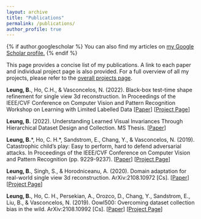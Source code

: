 ```yaml
---
layout: archive
title: "Publications"
permalink: /publications/
author_profile: true
---
```


{% if author.googlescholar %}
  You can also find my articles on <u><a href="{{author.googlescholar}}">my Google Scholar profile</a>.</u>
{% endif %}

This page provides a concise list of my publications. A link to each paper and individual project page is also provided. For a full overview of all my projects, please refer to the [overall projects page](https://b7leung.github.io/projects/).

**Leung, B.**, Ho, C.H., & Vasconcelos, N. (2022). Black-box test-time shape refinement for single view 3d reconstruction. In Proceedings of the IEEE/CVF Conference on Computer Vision and Pattern Recognition Workshop on Learning with Limited Labelled Data \[[Paper](http://arxiv.org/pdf/2108.09911.pdf)\] \[[Project Page](https://b7leung.github.io/projects/3d-reconstruction-refinement/)\]

**Leung, B.** (2022). Understanding Learned Visual Invariances Through Hierarchical Dataset Design and Collection. MS Thesis. \[[Paper](http://www.svcl.ucsd.edu/projects/3d_odds/Brandon_Leung_MS_Thesis.pdf)\] 

**Leung, B.**\*, Ho, C. H.\*, Sandstrom, E., Chang, Y., & Vasconcelos, N. (2019). Catastrophic child’s play: Easy to perform, hard to defend adversarial attacks. In Proceedings of the IEEE/CVF Conference on Computer Vision and Pattern Recognition (pp. 9229-9237). \[[Paper](https://openaccess.thecvf.com/content_CVPR_2019/papers/Ho_Catastrophic_Childs_Play_Easy_to_Perform_Hard_to_Defend_Adversarial_CVPR_2019_paper.pdf)\] \[[Project Page](https://b7leung.github.io/projects/drone-flight-dataset/)\]

**Leung, B.**, Singh, S., & Horodniceanu, A. (2020). Domain adaptation for real-world single view 3d reconstruction. ArXiv:2108.10972 [Cs]. \[[Paper](http://arxiv.org/pdf/2108.10972.pdf)\] \[[Project Page](https://b7leung.github.io/projects/da-for-sv-reconstruction/)\]

**Leung, B.**, Ho, C. H., Persekian, A., Orozco, D., Chang, Y., Sandstrom, E., Liu, B., & Vasconcelos, N. (2019). Oowl500: Overcoming dataset collection bias in the wild. ArXiv:2108.10992 [Cs]. \[[Paper](http://arxiv.org/pdf/2108.10992.pdf)\] \[[Project Page](https://b7leung.github.io/projects/drone-flight-dataset/)\]


